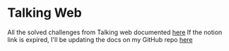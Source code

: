 # Talking Web
All the solved challenges from Talking web documented [here](https://axyut.notion.site/Talking-web-b2f52766b80c47b59712fc300979845a?pvs=4)
If the notion link is expired, I'll be updating the docs on my GitHub repo [here](https://github.com/axyut/writeups/tree/master/pwn.college)

